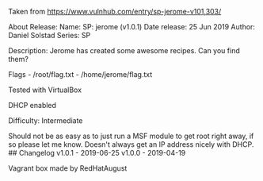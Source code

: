 Taken from https://www.vulnhub.com/entry/sp-jerome-v101,303/ 

About Release:
    Name: SP: jerome (v1.0.1)
    Date release: 25 Jun 2019
    Author: Daniel Solstad
    Series: SP

Description:
Jerome has created some awesome recipes. Can you find them?

Flags - /root/flag.txt - /home/jerome/flag.txt

Tested with VirtualBox

DHCP enabled

Difficulty: Intermediate

Should not be as easy as to just run a MSF module to get root right away, if so please let me know.
Doesn't always get an IP address nicely with DHCP. ## Changelog v1.0.1 - 2019-06-25 v1.0.0 - 2019-04-19

Vagrant box made by RedHatAugust
